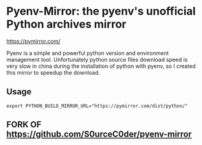 # Pyenv-Mirror: the pyenv's unofficial Python archives mirror

https://pymirror.com/

Pyenv is a simple and powerful python version and environment management tool. Unfortunately python source files download speed is very slow in china during the installation of python with pyenv, so I created this mirror to speedup the download. 

## Usage

```
export PYTHON_BUILD_MIRROR_URL="https://pymirror.com/dist/python/"
```


## FORK OF https://github.com/S0urceC0der/pyenv-mirror
